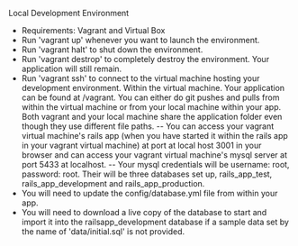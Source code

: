 Local Development Environment
- Requirements: Vagrant and Virtual Box
- Run 'vagrant up' whenever you want to launch the environment.
- Run 'vagrant halt' to shut down the environment.
- Run 'vagrant destrop' to completely destroy the environment. Your application will still remain.
- Run 'vagrant ssh' to connect to the virtual machine hosting your development environment. Within the virtual machine. Your application can be found at /vagrant. You can either do git pushes and pulls from within the virtual machine or from your local machine within your app. Both vagrant and your local machine share the application folder even though they use different file paths.
-- You can access your vagrant virtual machine's rails app (when you have started it within the rails app in your vagrant virtual machine) at port at local host 3001 in your browser and can access your vagrant virtual machine's mysql server at port 5433 at localhost. 
-- Your mysql credentials will be username: root, password: root. Their will be three databases set up, rails_app_test, rails_app_development and rails_app_production.
- You will need to update the config/database.yml file from within your app.
- You will need to download a live copy of the database to start and import it into the railsapp_development database if a sample data set by the name of 'data/initial.sql' is not provided.
